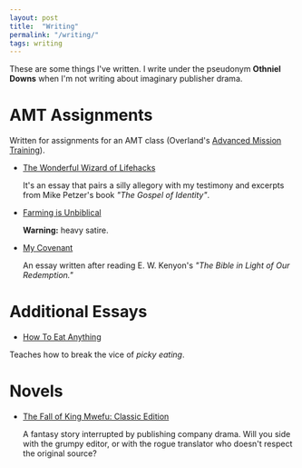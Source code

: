 ```yaml
---
layout: post
title:  "Writing"
permalink: "/writing/"
tags: writing
---
```


These are some things I've written. I write under the pseudonym **Othniel Downs** when I'm not writing about imaginary publisher drama.

AMT Assignments
==============
Written for assignments for an AMT class (Overland's [Advanced Mission Training](http://www.overlandmissions.com/amt)). 

- [The Wonderful Wizard of Lifehacks](/assets/gospelofidentitypaper2.pdf)

  It's an essay that pairs a silly allegory with my testimony and excerpts from Mike Petzer's book *"The Gospel of Identity"*.

- [Farming is Unbiblical](/assets/farmingisunbiblical2.pdf)

  **Warning:** heavy satire.

- [My Covenant](/assets/redemptionpaper.pdf)

  An essay written after reading E. W. Kenyon's *"The Bible in Light of Our Redemption."*


Additional Essays
=============
- [How To Eat Anything](/assets/howtoeatanything.pdf)

Teaches how to break the vice of *picky eating*.


Novels
======

- [The Fall of King Mwefu: Classic Edition](/assets/thefall.pdf)

	A fantasy story interrupted by publishing company drama. Will you side with the grumpy editor, or with the rogue translator who doesn't respect the original source?

